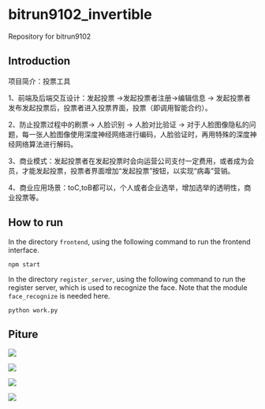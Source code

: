 # bitrun9102_invertible
Repository for bitrun9102

## Introduction
项目简介：投票工具

1、前端及后端交互设计：发起投票 ->发起投票者注册->编辑信息 -> 发起投票者发布发起投票后，投票者进入投票界面，投票（即调用智能合约）。

2、防止投票过程中的刷票-> 人脸识别 -> 人脸对比验证 -> 对于人脸图像隐私的问题，每一张人脸图像使用深度神经网络进行编码，人脸验证时，再用特殊的深度神经网络算法进行解码。

3、商业模式：发起投票者在发起投票时会向运营公司支付一定费用，或者成为会员，才能发起投票，投票者界面增加“发起投票”按钮，以实现“病毒”营销。

4、商业应用场景：toC,toB都可以，个人或者企业选举，增加选举的透明性，商业投票等。

## How to run
In the directory `frontend`, using the following command to run the frontend interface.
```
npm start
```
In the directory `register_server`, using the following command to run the register server, which is used to recognize the face. Note that the module `face_recognize` is needed here. 
```
python work.py
```

## Piture

![](https://ws2.sinaimg.cn/large/006tNc79ly1g29z3kvpqyj31gv0u04qp.jpg)

![](https://ws1.sinaimg.cn/large/006tNc79ly1g29z3r8661j31gj0u04qp.jpg)

![](https://ws1.sinaimg.cn/large/006tNc79ly1g29z45zm69j31gv0u04qp.jpg)

![](https://ws2.sinaimg.cn/large/006tNc79ly1g29z4ekf3aj31gw0u04qp.jpg)
